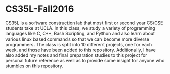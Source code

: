 # CS35L-Fall2016

CS35L is a software construction lab that most first or second year CS/CSE students take at UCLA. In this class, we study a variety of programming languages like C, C++,
Bash Scripting, and Python and also learn about various linux based commands so that we can become more diverse programmers. The class is split into 10 different projects,
one for each week, and those have been added to this repository. Additionally, I have also added my notes and final preparation studies to this project for personal future
reference as well as to provide some insight for anyone who stumbles on this repository.  
